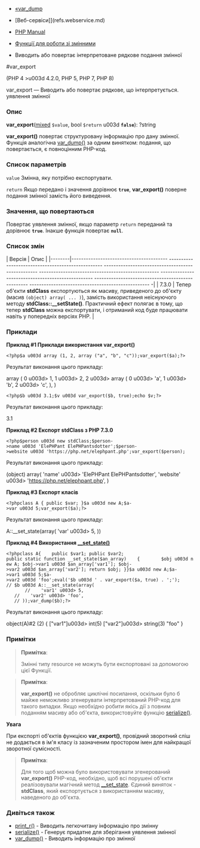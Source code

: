 - [«var_dump](function.var-dump.md)
- [Веб-сервіси]](refs.webservice.md)

- [PHP Manual](index.md)
- [Функції для роботи зі змінними](ref.var.md)
- Виводить або повертає інтерпретоване рядкове подання
змінної

#var_export

(PHP 4 \>u003d 4.2.0, PHP 5, PHP 7, PHP 8)

var_export — Виводить або повертає рядкове, що інтерпретується.
уявлення змінної

### Опис

**var_export**([mixed](language.types.declarations.md#language.types.declarations.mixed)
`$value`, bool `$return` u003d **`false`**): ?string

**var_export()** повертає структуровану інформацію про дану
змінної. Функція аналогічна [var_dump()](function.var-dump.md) за
одним винятком: подання, що повертається, є повноцінним
PHP-код.

### Список параметрів

`value`
Змінна, яку потрібно експортувати.

`return`
Якщо передано і значення дорівнює **`true`**, **var_export()** поверне
подання змінної замість його виведення.

### Значення, що повертаються

Повертає уявлення змінної, якщо параметр `return` переданий та
дорівнює **`true`**. Інакше функція повертає **`null`**.

### Список змін

| Версія | Опис |
|--------|---------------------------------------- -------------------------------------------------- -------------------------------------------------- -------------------------------------------------- -------------------------------------------------- -------------------------------------------------- -------------------------------------------------- -|
| 7.3.0 | Тепер об'єкти **stdClass** експортуються як масиву, приведеного до об'єкту (масив `(object) array( ... )`), замість використання неіснуючого методу **stdClass::\_\_setState()**. Практичний ефект полягає в тому, що тепер **stdClass** можна експортувати, і отриманий код буде працювати навіть у попередніх версіях PHP. |

### Приклади

**Приклад #1 Приклади використання **var_export()****

` <?php$a u003d array (1, 2, array ("a", "b", "c"));var_export($a);?> `

Результат виконання цього прикладу:

array (
0 u003d> 1,
1 u003d> 2,
2 u003d>
array (
0 u003d> 'a',
1 u003d> 'b',
2 u003d> 'c',
),
)

` <?php$b u003d 3.1;$v u003d var_export($b, true);echo $v;?> `

Результат виконання цього прикладу:

3.1

**Приклад #2 Експорт stdClass з PHP 7.3.0**

` <?php$person u003d new stdClass;$person->name u003d 'ElePHPant ElePHPantsdotter';$person->website u003d 'https://php.net/elephpant.php';var_export($person); `

Результат виконання цього прикладу:

(object) array(
'name' u003d> 'ElePHPant ElePHPantsdotter',
'website' u003d> 'https://php.net/elephpant.php',
)

**Приклад #3 Експорт класів**

`<?phpclass A { public $var; }$a u003d new A;$a->var u003d 5;var_export($a);?> `

Результат виконання цього прикладу:

A::__set_state(array(
'var' u003d> 5,
))

**Приклад #4 Використання
[\_\_set_state()](language.oop5.magic.md#object.set-state)**

`<?phpclass A{    public $var1; public $var2; public static function __set_state($an_array)    {        $obj u003d new A; $obj->var1 u003d $an_array['var1']; $obj->var2 u003d $an_array['var2']; return $obj; }}$a u003d new A;$a->var1 u003d 5;$a->var2 u003d 'foo';eval('$b u003d ' . var_export($a, true) . ';'); // $b u003d A::__set_state(array(                                            //    'var1' u003d> 5,                                            //    'var2' u003d> 'foo',                                            // ));var_dump($b);?> `

Результат виконання цього прикладу:

object(A)#2 (2) {
["var1"]u003d>
int(5)
["var2"]u003d>
string(3) "foo"
}

### Примітки

> **Примітка**:
>
> Змінні типу resource не можуть бути експортовані за допомогою цієї
> Функції.

> **Примітка**:
>
> **var_export()** не обробляє циклічні посилання, оскільки було б
> майже неможливо згенерувати інтерпретований PHP-код для такого
> випадки. Якщо необхідно робити якісь дії з повним
> поданням масиву або об'єкта, використовуйте функцію
> [serialize()](function.serialize.md).

**Увага**

При експорті об'єктів функцією **var_export()**, провідний зворотний сліш
не додається в ім'я класу із зазначеним простором імен для найкращої
зворотної сумісності.

> **Примітка**:
>
> Для того щоб можна було використовувати згенерований
> **var_export()** PHP-код, необхідно, щоб всі порушені об'єкти
> реалізовували магічний метод
> [\_\_set_state](language.oop5.magic.md#object.set-state).
> Єдиний виняток - **stdClass**, який експортується з
> використанням масиву, наведеного до об'єкта.

### Дивіться також

- [print_r()](function.print-r.md) - Виводить легкочитану
інформацію про змінну
- [serialize()](function.serialize.md) - Генерує придатне для
зберігання уявлення змінної
- [var_dump()](function.var-dump.md) - Виводить інформацію про
змінної
